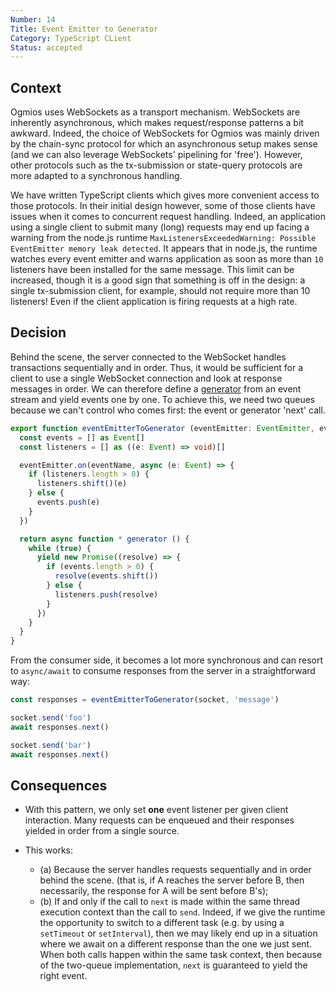 ```yaml
---
Number: 14
Title: Event Emitter to Generator
Category: TypeScript CLient
Status: accepted
---
```


<!-- ADR template adapted from Michael Nygard's -->

## Context

<!-- What is the issue that we're seeing that is motivating this decision or change? -->

Ogmios uses WebSockets as a transport mechanism. WebSockets are inherently asynchronous, which makes request/response patterns a bit awkward. 
Indeed, the choice of WebSockets for Ogmios was mainly driven by the chain-sync protocol for which an asynchronous setup makes sense (and we 
can also leverage WebSockets' pipelining for 'free'). However, other protocols such as the tx-submission or state-query protocols are more adapted
to a synchronous handling. 

We have written TypeScript clients which gives more convenient access to those protocols. In their initial design however, some of those clients 
have issues when it comes to concurrent request handling. Indeed, an application using a single client to submit many (long) requests may end up 
facing a warning from the node.js runtime `MaxListenersExceededWarning: Possible EventEmitter memory leak detected`. It appears that in node.js, 
the runtime watches every event emitter and warns application as soon as more than `10` listeners have been installed for the same message. 
This limit can be increased, though it is a good sign that something is off in the design: a single tx-submission client, for example, should not 
require more than 10 listeners! Even if the client application is firing requests at a high rate.

## Decision

<!-- What is the change that we're proposing and/or doing? -->

Behind the scene, the server connected to the WebSocket handles transactions sequentially and in order. Thus, it would be sufficient for a client to use
a single WebSocket connection and look at response messages in order. We can therefore define a [generator](https://developer.mozilla.org/en-US/docs/Web/JavaScript/Reference/Global_Objects/Generator) from an event stream and yield events one by one. To achieve this, we need two queues because we can't control who comes first: the event or generator 'next' call. 

```ts
export function eventEmitterToGenerator (eventEmitter: EventEmitter, eventName: string) {
  const events = [] as Event[]
  const listeners = [] as ((e: Event) => void)[]

  eventEmitter.on(eventName, async (e: Event) => {
    if (listeners.length > 0) {
      listeners.shift()(e)
    } else {
      events.push(e)
    }
  })

  return async function * generator () {
    while (true) {
      yield new Promise((resolve) => {
        if (events.length > 0) {
          resolve(events.shift())
        } else {
          listeners.push(resolve)
        }
      })
    }
  }
}
```

From the consumer side, it becomes a lot more synchronous and can resort to `async/await` to consume responses from the server in a straightforward way:

```ts
const responses = eventEmitterToGenerator(socket, 'message')

socket.send('foo')
await responses.next()

socket.send('bar')
await responses.next()
```

## Consequences

<!-- What becomes easier or more difficult to do because of this change? -->

- With this pattern, we only set **one** event listener per given client interaction. Many requests can be enqueued and their responses yielded in order from a single source.

- This works:
  - (a) Because the server handles requests sequentially and in order behind the scene. (that is, if A reaches the server before B, then necessarily, the response for A will be sent before B's);
  - (b) If and only if the call to `next` is made within the same thread execution context than the call to `send`. Indeed, if we give the runtime the opportunity to switch to a different task (e.g. by using a `setTimeout` or `setInterval`), then we may likely end up in a situation where we await on a different response than the one we just sent. When both calls happen within the same
  task context, then because of the two-queue implementation, `next` is guaranteed to yield the right event.
